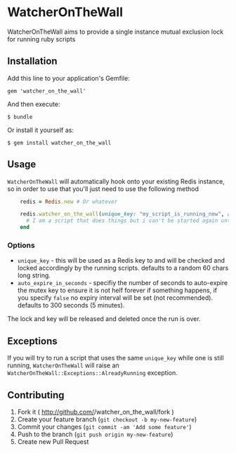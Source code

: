 # WatcherOnTheWall

WatcherOnTheWall aims to provide a single instance mutual exclusion lock for running ruby scripts

## Installation

Add this line to your application's Gemfile:

    gem 'watcher_on_the_wall'

And then execute:

    $ bundle

Or install it yourself as:

    $ gem install watcher_on_the_wall

## Usage

`WatcherOnTheWall` will automatically hook onto your existing Redis instance, so in order to use that you'll just need to use the following method

```ruby
    redis = Redis.new # Or whatever

    redis.watcher_on_the_wall(unique_key: "my_script_is_running_now", auto_expire_in_seconds: 300) do
      # I am a script that does things but i can't be started again until i'm done.
    end
```
### Options

* `unique_key` - this will be used as a Redis key to and will be checked and locked accordingly by the running scripts. defaults to a random 60 chars long string.
* `auto_expire_in_seconds` - specifiy the number of seconds to auto-expire the mutex key to ensure it is not helf forever if something happens, if you specify `false` no expiry interval will be set (not recommended). defaults to 300 seconds (5 minutes).

The lock and key will be released and deleted once the run is over.

## Exceptions

If you will try to run a script that uses the same `unique_key` while one is still running, `WatcherOnTheWall` will raise an `WatcherOnTheWall::Exceptions::AlreadyRunning` exception.
## Contributing

1. Fork it ( http://github.com/<my-github-username>/watcher_on_the_wall/fork )
2. Create your feature branch (`git checkout -b my-new-feature`)
3. Commit your changes (`git commit -am 'Add some feature'`)
4. Push to the branch (`git push origin my-new-feature`)
5. Create new Pull Request
